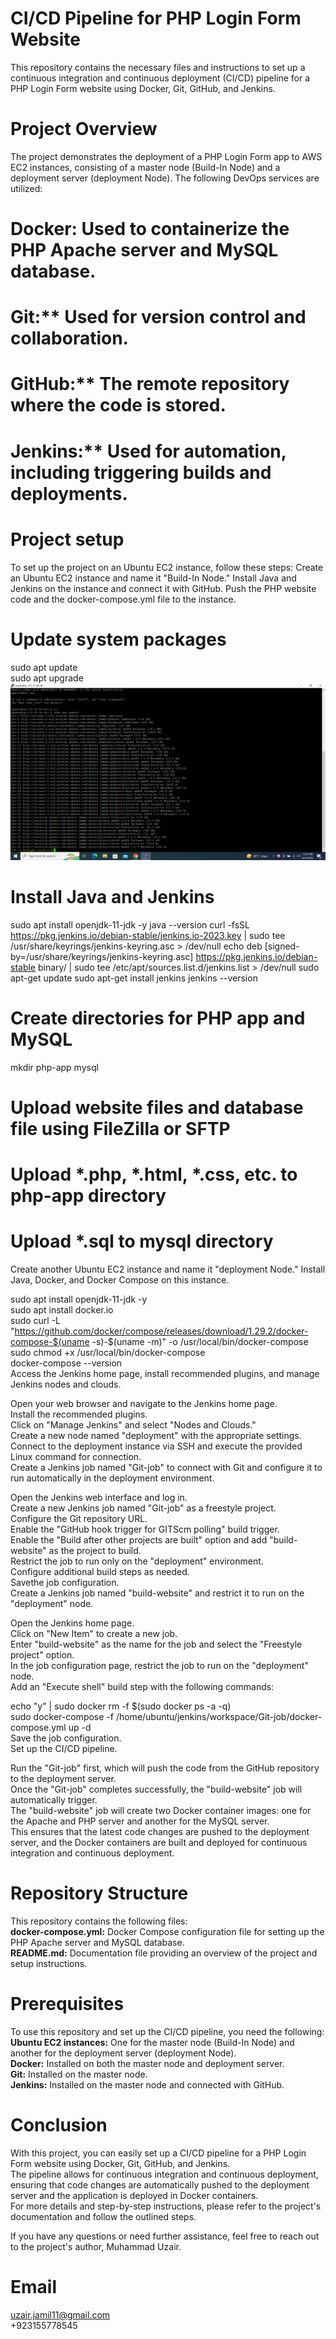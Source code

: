   
# CI/CD Pipeline for PHP Login Form Website
This repository contains the necessary files and instructions to set up a continuous integration and continuous deployment (CI/CD) pipeline for a PHP Login Form website using Docker, Git, GitHub, and Jenkins.

# Project Overview
The project demonstrates the deployment of a PHP Login Form app to AWS EC2 instances, consisting of a master node (Build-In Node) and a deployment server (deployment Node). 
The following DevOps services are utilized:
# Docker: Used to containerize the PHP Apache server and MySQL database.
# Git:** Used for version control and collaboration.
# GitHub:** The remote repository where the code is stored.
# Jenkins:** Used for automation, including triggering builds and deployments.
# Project setup
To set up the project on an Ubuntu EC2 instance, follow these steps:
Create an Ubuntu EC2 instance and name it "Build-In Node." Install Java and Jenkins on the instance and connect it with GitHub.
Push the PHP website code and the docker-compose.yml file to the instance.

# Update system packages
sudo apt update  
sudo apt upgrade  
![Logo](images/update.png)
# Install Java and Jenkins
sudo apt install openjdk-11-jdk -y
java --version
curl -fsSL https://pkg.jenkins.io/debian-stable/jenkins.io-2023.key | sudo tee /usr/share/keyrings/jenkins-keyring.asc > /dev/null
echo deb [signed-by=/usr/share/keyrings/jenkins-keyring.asc] https://pkg.jenkins.io/debian-stable binary/ | sudo tee /etc/apt/sources.list.d/jenkins.list > /dev/null
sudo apt-get update
sudo apt-get install jenkins
jenkins --version

# Create directories for PHP app and MySQL
mkdir php-app mysql

# Upload website files and database file using FileZilla or SFTP
# Upload *.php, *.html, *.css, etc. to php-app directory
# Upload *.sql to mysql directory
Create another Ubuntu EC2 instance and name it "deployment Node." Install Java, Docker, and Docker Compose on this instance.

sudo apt install openjdk-11-jdk -y  
sudo apt install docker.io  
sudo curl -L "https://github.com/docker/compose/releases/download/1.29.2/docker-compose-$(uname -s)-$(uname -m)" -o /usr/local/bin/docker-compose  
sudo chmod +x /usr/local/bin/docker-compose  
docker-compose --version  
Access the Jenkins home page, install recommended plugins, and manage Jenkins nodes and clouds.  

Open your web browser and navigate to the Jenkins home page.  
Install the recommended plugins.  
Click on "Manage Jenkins" and select "Nodes and Clouds."  
Create a new node named "deployment" with the appropriate settings.  
Connect to the deployment instance via SSH and execute the provided Linux command for connection.  
Create a Jenkins job named "Git-job" to connect with Git and configure it to run automatically in the deployment environment.  

Open the Jenkins web interface and log in.  
Create a new Jenkins job named "Git-job" as a freestyle project.  
Configure the Git repository URL.  
Enable the "GitHub hook trigger for GITScm polling" build trigger.  
Enable the "Build after other projects are built" option and add "build-website" as the project to build.  
Restrict the job to run only on the "deployment" environment.  
Configure additional build steps as needed.  
Savethe job configuration.  
Create a Jenkins job named "build-website" and restrict it to run on the "deployment" node.  

Open the Jenkins home page.  
Click on "New Item" to create a new job.  
Enter "build-website" as the name for the job and select the "Freestyle project" option.  
In the job configuration page, restrict the job to run on the "deployment" node.  
Add an "Execute shell" build step with the following commands:  

echo "y" | sudo docker rm -f $(sudo docker ps -a -q)  
sudo docker-compose -f /home/ubuntu/jenkins/workspace/Git-job/docker-compose.yml up -d  
Save the job configuration.  
Set up the CI/CD pipeline.  

Run the "Git-job" first, which will push the code from the GitHub repository to the deployment server.  
Once the "Git-job" completes successfully, the "build-website" job will automatically trigger.  
The "build-website" job will create two Docker container images: one for the Apache and PHP server and another for the MySQL server.  
This ensures that the latest code changes are pushed to the deployment server, and the Docker containers are built and deployed for continuous integration and   continuous deployment.  
# Repository Structure
This repository contains the following files:  
**docker-compose.yml:** Docker Compose configuration file for setting up the PHP Apache server and MySQL database.    
**README.md:** Documentation file providing an overview of the project and setup instructions.  

# Prerequisites
To use this repository and set up the CI/CD pipeline, you need the following:  
**Ubuntu EC2 instances:** One for the master node (Build-In Node) and another for the deployment server (deployment Node).  
**Docker:** Installed on both the master node and deployment server.  
**Git:** Installed on the master node.  
**Jenkins:** Installed on the master node and connected with GitHub.  

# Conclusion
With this project, you can easily set up a CI/CD pipeline for a PHP Login Form website using Docker, Git, GitHub, and Jenkins.  
The pipeline allows for continuous integration and continuous deployment, ensuring that code changes are automatically pushed to the deployment server and the    application is deployed in Docker containers.  
For more details and step-by-step instructions, please refer to the project's documentation and follow the outlined steps.  

If you have any questions or need further assistance, feel free to reach out to the project's author, Muhammad Uzair.  
# Email
uzair.jamil11@gmail.com  
+923155778545  
